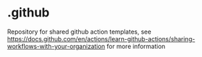 # .github
Repository for shared github action templates, see https://docs.github.com/en/actions/learn-github-actions/sharing-workflows-with-your-organization for more information
